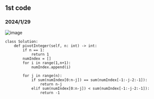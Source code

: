 ## 1st code
### 2024/1/29

![image](https://github.com/PhoenixCHW/My_leetcode/assets/39382795/0ad4d536-bb40-4166-87a3-8151bfc3f3d7)


```python3
class Solution:
    def pivotInteger(self, n: int) -> int:
        if n == 1:
            return 1
        numIndex = []
        for i in range(1,n+1):
            numIndex.append(i)
        
        for j in range(n):
            if sum(numIndex[0:n-j]) == sum(numIndex[-1:-j-2:-1]):
                return n-j
            elif sum(numIndex[0:n-j]) < sum(numIndex[-1:-j-2:-1]):
                return -1


```
